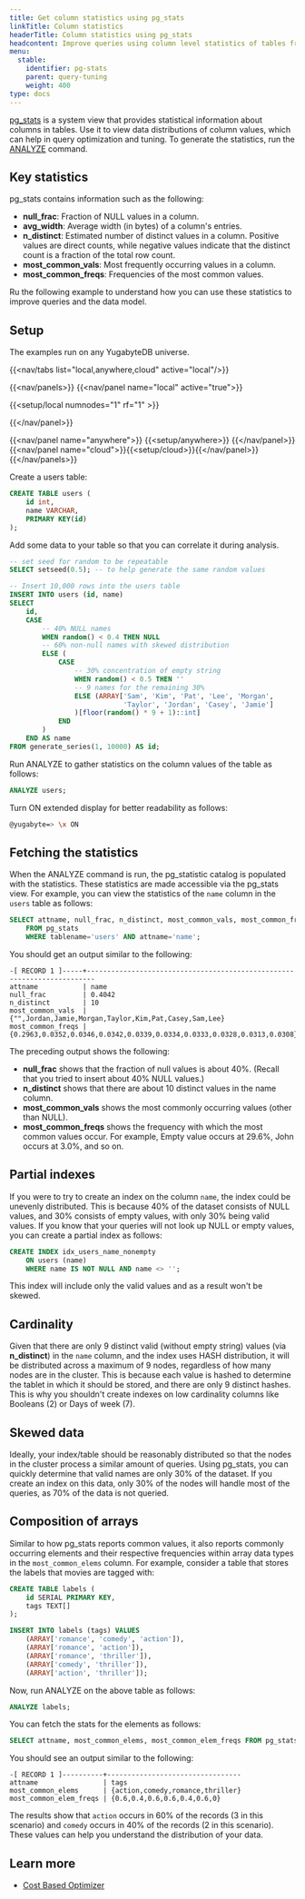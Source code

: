 ```yaml
---
title: Get column statistics using pg_stats
linkTitle: Column statistics
headerTitle: Column statistics using pg_stats
headcontent: Improve queries using column level statistics of tables from pg_stats view
menu:
  stable:
    identifier: pg-stats
    parent: query-tuning
    weight: 400
type: docs
---
```


[pg_stats](../../../architecture/system-catalog#data-statistics) is a system view that provides statistical information about columns in tables. Use it to view data distributions of column values, which can help in query optimization and tuning. To generate the statistics, run the [ANALYZE](../../../api/ysql/the-sql-language/statements/cmd_analyze/) command.

## Key statistics

pg_stats contains information such as the following:

- **null_frac**: Fraction of NULL values in a column.
- **avg_width**: Average width (in bytes) of a column's entries.
- **n_distinct**: Estimated number of distinct values in a column. Positive values are direct counts, while negative values indicate that the distinct count is a fraction of the total row count.
- **most_common_vals**: Most frequently occurring values in a column.
- **most_common_freqs**: Frequencies of the most common values.

Ru  the following example to understand how you can use these statistics to improve queries and the data model.

## Setup

The examples run on any YugabyteDB universe.

<!-- begin: nav tabs -->
{{<nav/tabs list="local,anywhere,cloud" active="local"/>}}

{{<nav/panels>}}
{{<nav/panel name="local" active="true">}}
<!-- local cluster setup instructions -->
{{<setup/local numnodes="1" rf="1" >}}

{{</nav/panel>}}

{{<nav/panel name="anywhere">}} {{<setup/anywhere>}} {{</nav/panel>}}
{{<nav/panel name="cloud">}}{{<setup/cloud>}}{{</nav/panel>}}
{{</nav/panels>}}
<!-- end: nav tabs -->

Create a users table:

```sql
CREATE TABLE users (
    id int,
    name VARCHAR,
    PRIMARY KEY(id)
);
```

Add some data to your table so that you can correlate it during analysis.

```sql
-- set seed for random to be repeatable
SELECT setseed(0.5); -- to help generate the same random values

-- Insert 10,000 rows into the users table
INSERT INTO users (id, name)
SELECT
    id,
    CASE
        -- 40% NULL names
        WHEN random() < 0.4 THEN NULL
        -- 60% non-null names with skewed distribution
        ELSE (
            CASE
                -- 30% concentration of empty string
                WHEN random() < 0.5 THEN ''
                -- 9 names for the remaining 30%
                ELSE (ARRAY['Sam', 'Kim', 'Pat', 'Lee', 'Morgan',
                            'Taylor', 'Jordan', 'Casey', 'Jamie']
                )[floor(random() * 9 + 1)::int]
            END
        )
    END AS name
FROM generate_series(1, 10000) AS id;
```

Run ANALYZE to gather statistics on the column values of the table as follows:

```sql
ANALYZE users;
```

Turn ON extended display for better readability as follows:

```sh
@yugabyte=> \x ON
```

## Fetching the statistics

When the ANALYZE command is run, the pg_statistic catalog is populated with the statistics. These statistics are made accessible via the pg_stats view. For example, you can view the statistics of the `name` column in the `users` table as follows:

```sql
SELECT attname, null_frac, n_distinct, most_common_vals, most_common_freqs
    FROM pg_stats
    WHERE tablename='users' AND attname='name';
```

You should get an output similar to the following:

```caddyfile{.nocopy}
-[ RECORD 1 ]-----+------------------------------------------------------------------------
attname           | name
null_frac         | 0.4042
n_distinct        | 10
most_common_vals  | {"",Jordan,Jamie,Morgan,Taylor,Kim,Pat,Casey,Sam,Lee}
most_common_freqs | {0.2963,0.0352,0.0346,0.0342,0.0339,0.0334,0.0333,0.0328,0.0313,0.0308}
```

The preceding output shows the following:

- **null_frac** shows that the fraction of null values is about 40%. (Recall that you tried to insert about 40% NULL values.)
- **n_distinct** shows that there are about 10 distinct values in the name column.
- **most_common_vals** shows the most commonly occurring values (other than NULL).
- **most_common_freqs** shows the frequency with which the most common values occur. For example, Empty value occurs at 29.6%, John occurs at 3.0%, and so on.

## Partial indexes

If you were to try to create an index on the column `name`, the index could be unevenly distributed. This is because 40% of the dataset consists of NULL values, and 30% consists of empty values, with only 30% being valid values. If you know that your queries will not look up NULL or empty values, you can create a partial index as follows:

```sql
CREATE INDEX idx_users_name_nonempty
    ON users (name)
    WHERE name IS NOT NULL AND name <> '';
```

This index will include only the valid values and as a result won't be skewed.

## Cardinality

Given that there are only 9 distinct valid (without empty string) values (via **n_distinct**) in the `name` column, and the index uses HASH distribution,  it will be distributed across a maximum of 9 nodes, regardless of how many nodes are in the cluster. This is because each value is hashed to determine the tablet in which it should be stored, and there are only 9 distinct hashes. This is why you shouldn't create indexes on low cardinality columns like Booleans (2) or Days of week (7).

## Skewed data

Ideally, your index/table should be reasonably distributed so that the nodes in the cluster process a similar amount of queries. Using pg_stats, you can quickly determine that valid names are only 30% of the dataset. If you create an index on this data, only 30% of the nodes will handle most of the queries, as 70% of the data is not queried.

## Composition of arrays

Similar to how pg_stats reports common values, it also reports commonly occurring elements and their respective frequencies within array data types in the `most_common_elems` column. For example, consider a table that stores the labels that movies are tagged with:

```sql
CREATE TABLE labels (
    id SERIAL PRIMARY KEY,
    tags TEXT[]
);

INSERT INTO labels (tags) VALUES
    (ARRAY['romance', 'comedy', 'action']),
    (ARRAY['romance', 'action']),
    (ARRAY['romance', 'thriller']),
    (ARRAY['comedy', 'thriller']),
    (ARRAY['action', 'thriller']);
```

Now, run ANALYZE on the above table as follows:

```sql
ANALYZE labels;
```

You can fetch the stats for the elements as follows:

```sql
SELECT attname, most_common_elems, most_common_elem_freqs FROM pg_stats WHERE tablename = 'labels' AND attname = 'tags';
```

You should see an output similar to the following:

```caddyfile{.nocopy}
-[ RECORD 1 ]----------+---------------------------------
attname                | tags
most_common_elems      | {action,comedy,romance,thriller}
most_common_elem_freqs | {0.6,0.4,0.6,0.6,0.4,0.6,0}
```

The results show that `action` occurs in 60% of the records (3 in this scenario) and `comedy` occurs in 40% of the records (2 in this scenario). These values can help you understand the distribution of your data.

## Learn more

- [Cost Based Optimizer](https://www.yugabyte.com/blog/yugabytedb-cost-based-optimizer/)
